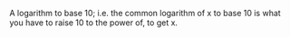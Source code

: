 A logarithm to base 10; i.e. the common logarithm of x to base 10 is
what you have to raise 10 to the power of, to get x.
